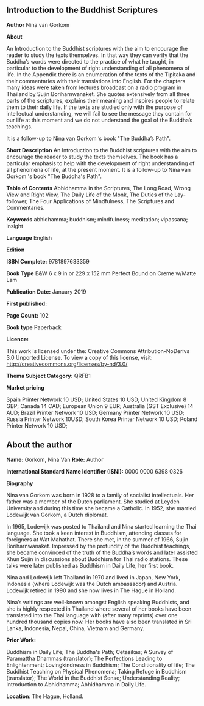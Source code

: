 ## Introduction to the Buddhist Scriptures

**Author** Nina van Gorkom

**About**

An Introduction to the Buddhist scriptures with the aim to encourage the reader to study the texts themselves. In that way they can verify that the Buddha’s words were directed to the practice of what he taught, in particular to the development of right understanding of all phenomena of life. In the Appendix there is an enumeration of the texts of the Tipiṭaka and their commentaries with their translations into English. For the chapters many ideas were taken from lectures broadcast on a radio program in Thailand by Sujin Boriharnwanaket. She quotes extensively from all three parts of the scriptures, explains their meaning and inspires people to relate them to their daily life. If the texts are studied only with the purpose of intellectual understanding, we will fail to see the message they contain for our life at this moment and we do not understand the goal of the Buddha’s teachings.

It is a follow-up to Nina van Gorkom ’s book "The Buddha’s Path".


**Short Description** 
An Introduction to the Buddhist scriptures with the aim to encourage the reader to study the texts themselves. The book has a particular emphasis to help with the development of right understanding of all phenomena of life, at the present moment. It is a follow-up to Nina van Gorkom 's book "The Buddha's Path".  


**Table of Contents** 
Abhidhamma in the Scriptures, The Long Road, Wrong View and Right View, The Daily Life of the Monk, The Duties of the Lay-follower, The Four Applications of Mindfulness, The Scriptures and Commentaries.

**Keywords** abhidhamma; buddhism; mindfulness; meditation; vipassana; insight

**Language** English

**Edition** 

**ISBN Complete:**
9781897633359

**Book Type** B&W 6 x 9 in or 229 x 152 mm Perfect Bound on Creme w/Matte Lam

**Publication Date:** 
January 2019

**First published:** 

**Page Count:** 102


**Book type** Paperback

**Licence:**

This work is licensed under the: 
Creative Commons Attribution-NoDerivs 3.0 Unported License.
To view a copy of this license, visit:
http://creativecommons.org/licenses/by-nd/3.0/ 

**Thema Subject Category:** QRFB1

**Market pricing**

Spain Printer Network 	10 USD;
United States 	10 USD;
United Kingdom 	8 GBP;
Canada 	14 CAD;
European Union 	9 EUR;
Australia (GST Exclusive) 14 AUD;
Brazil Printer Network 	10 USD;
Germany Printer Network 10 USD;
Russia Printer Network 	10USD;
South Korea Printer Network 	10 USD;
Poland Printer Network 	10 USD; 

## About the author

**Name:** Gorkom, Nina Van 	**Role:** Author	

**International Standard Name Identifier (ISNI):** 0000 0000 6398 0326

**Biography**

Nina van Gorkom was born in 1928 to a family of socialist intellectuals. Her father was a member of the Dutch parliament. She studied at Leyden University and during this time she became a Catholic. In 1952, she married Lodewijk van Gorkom, a Dutch diplomat.

In 1965, Lodewijk was posted to Thailand and Nina started learning the Thai language. She took a keen interest in Buddhism, attending classes for foreigners at Wat Mahathat. There she met, in the summer of 1966, Sujin Boriharnwanaket. Impressed by the profundity of the Buddhist teachings, she became convinced of the truth of the Buddha’s words and later assisted Khun Sujin in discussions about Buddhism for Thai radio stations. These talks were later published as Buddhism in Daily Life, her first book.

Nina and Lodewijk left Thailand in 1970 and lived in Japan, New York, Indonesia (where Lodewijk was the Dutch ambassador) and Austria. Lodewijk retired in 1990 and she now lives in The Hague in Holland.

Nina’s writings are well-known amongst English speaking Buddhists, and she is highly respected in Thailand where several of her books have been translated into the Thai language with (after many reprints) over one hundred thousand copies now. Her books have also been translated in Sri Lanka, Indonesia, Nepal, China, Vietnam and Germany. 
 
**Prior Work:**

Buddhism in Daily Life; The Buddha's Path; Cetasikas; A Survey of Paramattha Dhammas (translator); The Perfections Leading to Enlightenment; Lovingkindness in Buddhism; The Conditionality of life; The Buddhist Teaching on Physical Phenomena; Taking Refuge in Buddhism (translator); The World in the Buddhist Sense; Understanding Reality; Introduction to Abhidhamma; Abhidhamma in Daily Life.
 
**Location**: The Hague, Holland.
